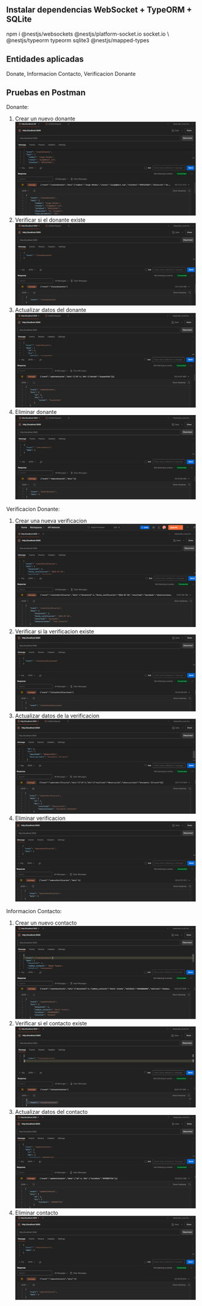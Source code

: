 ## Instalar dependencias WebSocket + TypeORM + SQLite
npm i @nestjs/websockets @nestjs/platform-socket.io socket.io \ @nestjs/typeorm typeorm sqlite3 @nestjs/mapped-types

## Entidades aplicadas 
Donate, Informacion Contacto, Verificacion Donante

## Pruebas en Postman
Donante:
1. Crear un nuevo donante
![alt text](./donaciones-realtime/Imagenes/image.png)
2. Verificar si el donante existe
![alt text](./donaciones-realtime/Imagenes/image-1.png)
3. Actualizar datos del donante
![alt text](./donaciones-realtime/Imagenes/image-2.png)
4. Eliminar donante
![alt text](./donaciones-realtime/Imagenes/image-3.png)

Verificacion Donante:
1. Crear una nueva verificacion
![alt text](./donaciones-realtime/Imagenes/image-4.png) 
2. Verificar si la verificacion existe
![alt text](./donaciones-realtime/Imagenes/image-5.png)
3. Actualizar datos de la verificacion
![alt text](./donaciones-realtime/Imagenes/image-6.png)
4. Eliminar verificacion
![alt text](./donaciones-realtime/Imagenes/image-7.png)

Informacion Contacto:
1. Crear un nuevo contacto
![alt text](./donaciones-realtime/Imagenes/image-8.png)
2. Verificar si el contacto existe
![alt text](./donaciones-realtime/Imagenes/image-9.png)
3. Actualizar datos del contacto
![alt text](./donaciones-realtime/Imagenes/image-10.png)
4. Eliminar contacto
![alt text](./donaciones-realtime/Imagenes/image-11.png)